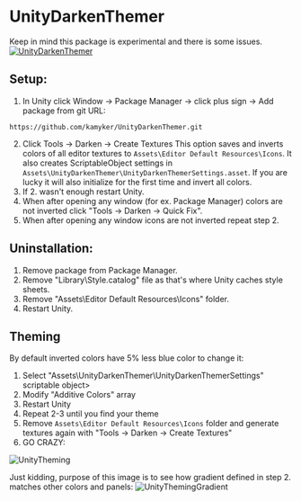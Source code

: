 # UnityDarkenThemer

Keep in mind this package is experimental and there is some issues.
[![UnityDarkenThemer](http://img.youtube.com/vi/8VbNQfeyJmI/0.jpg)](http://www.youtube.com/watch?v=8VbNQfeyJmI "UnityDarkenThemer")

## Setup:
1. In Unity click Window -> Package Manager -> click plus sign -> Add package from git URL:
```
https://github.com/kamyker/UnityDarkenThemer.git
```
2. Click Tools -> Darken -> Create Textures
This option saves and inverts colors of all editor textures to `Assets\Editor Default Resources\Icons`. It also creates ScriptableObject settings in `Assets\UnityDarkenThemer\UnityDarkenThemerSettings.asset`. If you are lucky it will also initialize for the first time and invert all colors.
3. If 2. wasn't enough restart Unity.
4. When after opening any window (for ex. Package Manager) colors are not inverted click "Tools -> Darken -> Quick Fix".
5. When after opening any window icons are not inverted repeat step 2.

## Uninstallation:
1. Remove package from Package Manager.
2. Remove "Library\Style.catalog" file as that's where Unity caches style sheets.
3. Remove "Assets\Editor Default Resources\Icons" folder.
4. Restart Unity.

## Theming
By default inverted colors have 5% less blue color to change it:
1. Select "Assets\UnityDarkenThemer\UnityDarkenThemerSettings" scriptable object>
2. Modify "Additive Colors" array 
3. Restart Unity
4. Repeat 2-3 until you find your theme
5. Remove `Assets\Editor Default Resources\Icons` folder and generate textures again with "Tools -> Darken -> Create Textures"
6. GO CRAZY:

![UnityTheming](https://i.gyazo.com/4b08eb4e58bc5fb3d80d523135d59502.png)

Just kidding, purpose of this image is to see how gradient defined in step 2. matches other colors and panels:
![UnityThemingGradient](https://i.gyazo.com/94c5bb0cd5e592b1c13db5367b1476dc.png)
